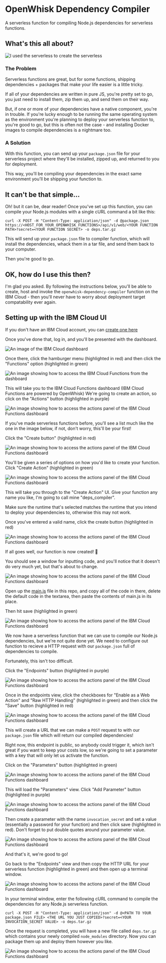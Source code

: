 # OpenWhisk Dependency Compiler
A serverless function for compiling Node.js dependencies for serverless functions.

## What's this all about?

![I used the serverless to create the serverless](resources/create_the_serverless.jpg "Thanos did nothing wrong")

### The Problem

Serverless functions are great, but for some functions, shipping dependencies + packages that make your life easier is a little tricky. 

If all of your dependencies are written in pure JS, you're pretty set to go, you just need to install them, zip them up, and send them on their way. 

But, if one or more of your dependencies have a native component, you're in trouble. If you're lucky enough to be running the same operating system as the environment you're planning to deploy your serverless function to, you're good to go, but this is often not the case - and installing Docker images to compile dependencies is a nightmare too.

### A Solution

With this function, you can send up your `package.json` file for your serverless project where they'll be installed, zipped up, and returned to you for deployment.

This way, you'll be compiling your dependencies in the exact same environment you'll be shipping your function to.

## It can't be that simple...

Oh! but it can be, dear reader! Once you've set up this function, you can compile your Node.js modules with a single cURL command a bit like this:

```
curl -X POST -H "Content-Type: application/json" -d @package.json https://<HOST_FOR_YOUR_OPENWHISK_FUNCTIONS>/api/v1/web/<YOUR FUNCTION PATH>?secret=<YOUR FUNCTION SECRET> -o deps.tar.gz
```

This will send up your `package.json` file to compiler function, which will install the dependencies, whack them in a tar file, and send them back to your computer.

Then you're good to go.

## OK, how do I use this then?

I'm glad you asked. By following the instructions below, you'll be able to create, host and invoke the `openwhisk-dependency-compiler` function on the IBM Cloud - then you'll never have to worry about deployment target compatability ever again.

## Setting up with the IBM Cloud UI

If you don't have an IBM Cloud account, you can [create one here](https://cloud.ibm.com/registration)

Once you've done that, log in, and you'll be presented with the dashboard.

![An image of the IBM Cloud dashboard](resources/ibm_cloud_dashboard.png "IBM Cloud Dashboard")

Once there, click the hamburger menu (highlighted in red) and then click the "Functions" option (highlighted in green)

![An image showing how to access the IBM Cloud Functions from the dashboard](resources/ibm_cloud_dashboard_functions.png "IBM Cloud Functons")

This will take you to the IBM Cloud Functions dashboard (IBM Cloud Functions are powered by OpenWhisk) We're going to create an action, so click on the "Actions" button (highlighted in purple)

![An image showing how to access the actions panel of the IBM Cloud Functions dashboard](resources/ibm_cloud_functions_actions.png "Accessing the actions")

If you've made serverless functions before, you'll see a list much like the one in the image below, if not, don't worry, this'll be your first!

Click the "Create button" (highlighted in red)

![An image showing how to access the actions panel of the IBM Cloud Functions dashboard](resources/create_function_button.png "Creating the function")

You'll be given a series of options on how you'd like to create your function. Click "Create Action" (highlighted in green)

![An image showing how to access the actions panel of the IBM Cloud Functions dashboard](resources/create_action.png "Creating the function")

This will take you through to the "Create Action" UI. Give your function any name you like, I'm going to call mine "deps_compiler".

Make sure the runtime that's selected matches the runtime that you intend to deploy your dependencies to, otherwise this may not work.

Once you've entered a valid name, click the create button (highlighted in red)

![An image showing how to access the actions panel of the IBM Cloud Functions dashboard](resources/create_action_with_settings.png "Creating the function")

If all goes well, our function is now created! 🎉

You should see a window for inputting code, and you'll notice that it doesn't do very much yet, but that's about to change.

![An image showing how to access the actions panel of the IBM Cloud Functions dashboard](resources/hello_world.png "The Hello, world serverless function")

Open up the [main.js](main.js) file in this repo, and copy all of the code in there, delete the default code in the textarea, then paste the contents of main.js in its place. 

Then hit save (highlighted in green)

![An image showing how to access the actions panel of the IBM Cloud Functions dashboard](resources/save_main_js.png "Save the code for our new function")

We now have a serverless function that we can use to compile our Node.js dependencies, but we're not quite done yet. We need to configure out function to recieve a HTTP request with our `package.json` full of dependencies to compile.

Fortunately, this isn't too difficult.

Click the "Endpoints" button (highlighted in purple)

![An image showing how to access the actions panel of the IBM Cloud Functions dashboard](resources/endpoints.png "Click the Endpoints button")

Once in the endpoints view, click the checkboxes for "Enable as a Web Action" and "Raw HTTP Handling" (highlighted in green) and then click the "Save" button (highlighted in red)

![An image showing how to access the actions panel of the IBM Cloud Functions dashboard](resources/enable_web_actions.png "Enable web actions + Raw HTTP handling")

This will create a URL that we can make a `POST` request to with our `package.json` file which will return our compiled dependencies!

Right now, this endpoint is public, so anybody could trigger it, which isn't great if you want to keep your costs low, so we're going to set a parameter with a key that will only let us activate the function.

Click on the "Parameters" button (highlighted in green)

![An image showing how to access the actions panel of the IBM Cloud Functions dashboard](resources/parameters.png "Click on the Parameters button")

This will load the "Parameters" view. Click "Add Parameter" button (highlighted in purple)

![An image showing how to access the actions panel of the IBM Cloud Functions dashboard](resources/add_parameter.png "Add a parameter")

Then create a parameter with the name `invocation_secret` and set a value (essentially a password for your function) and then click save (highlighted in red). Don't forget to put double quotes around your parameter value.

![An image showing how to access the actions panel of the IBM Cloud Functions dashboard](resources/safe_password.png "Create an invocation secret")

And that's it, we're good to go!

Go back to the "Endpoints" view and then copy the HTTP URL for your serverless function (highlighted in green) and then open up a terminal window.

![An image showing how to access the actions panel of the IBM Cloud Functions dashboard](resources/public_url.png "Copy your public URL")

In your terminal window, enter the following cURL command to compile the dependencies for any Node.js serverless function.

`curl -X POST -H "Content-Type: application/json" -d @<PATH TO YOUR package.json FILE> <THE URL YOU JUST COPIED>?secret=<YOUR INVOCATION_SECRET VALUE> -o deps.tar.gz`

Once the request is completed, you will have a new file called `deps.tar.gz` which contains your newly compiled `node_modules` directory. Now you can package them up and deploy them however you like.

![An image showing how to access the actions panel of the IBM Cloud Functions dashboard](resources/great_success.png "Great success!")
